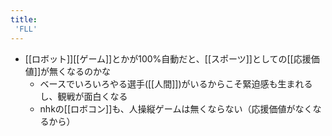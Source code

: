 ```yaml
---
title:
 'FLL'
---
```


- [[ロボット]][[ゲーム]]とかが100%自動だと、[[スポーツ]]としての[[応援価値]]が無くなるのかな
    - ベースでいろいろやる選手([[人間]])がいるからこそ緊迫感も生まれるし、観戦が面白くなる
    - nhkの[[ロボコン]]も、人操縦ゲームは無くならない（応援価値がなくなるから）
